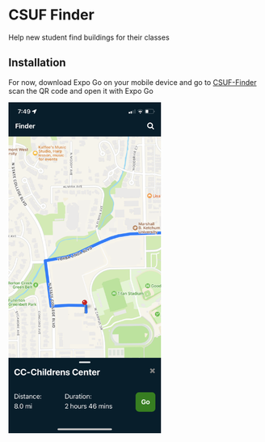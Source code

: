 # CSUF Finder
Help new student find buildings for their classes

## Installation
<p>For now, download Expo Go on your mobile device and go to <a href="https://expo.dev/@vudiep411/CSUF-finder">CSUF-Finder</a> scan the QR code and open it with Expo Go</p>

<img src='./assets/mobile.png' height="60%" width="60%"/> 